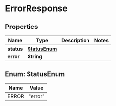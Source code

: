 

# ErrorResponse


## Properties

| Name | Type | Description | Notes |
|------------ | ------------- | ------------- | -------------|
|**status** | [**StatusEnum**](#StatusEnum) |  |  |
|**error** | **String** |  |  |



## Enum: StatusEnum

| Name | Value |
|---- | -----|
| ERROR | &quot;error&quot; |



